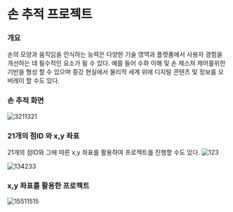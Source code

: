 # 손 추적 프로젝트

### 개요
손의 모양과 움직임을 인식하는 능력은 다양한 기술 영역과 플랫폼에서 사용자 경험을 개선하는 데 필수적인 요소가 될 수 있다. 예를 들어 수화 이해 및 손 제스처 제어를위한 기반을 형성 할 수 있으며 증강 현실에서 물리적 세계 위에 디지털 콘텐츠 및 정보를 오버레이 할 수도 있다.

### 손 추적 화면
![3211321](https://user-images.githubusercontent.com/73572179/118242614-7d1e3780-b4d8-11eb-959a-9826c1124f82.JPG)

### 21개의 점ID 와 x,y 좌표

21개의 점ID와 그에 따른 x,y 좌표를 활용하여 프로젝트를 진행할 수도 있다.
![123](https://user-images.githubusercontent.com/73572179/118243352-4dbbfa80-b4d9-11eb-8c26-9d1265df79c6.JPG)

![134233](https://user-images.githubusercontent.com/73572179/118243015-ed2cbd80-b4d8-11eb-8828-1f715487dc78.JPG)

### x,y 좌표를 활용한 프로젝트

![15511515](https://user-images.githubusercontent.com/73572179/118243160-177e7b00-b4d9-11eb-9d85-f4d5d5684da8.JPG)
